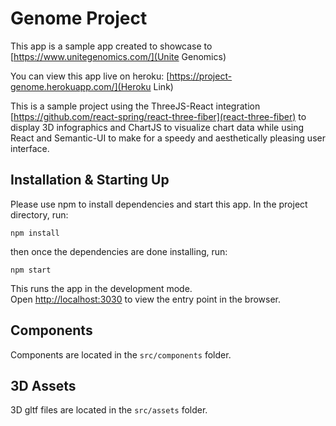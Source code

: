 # Genome Project

This app is a sample app created to showcase to [https://www.unitegenomics.com/](Unite Genomics)

You can view this app live on heroku: [https://project-genome.herokuapp.com/](Heroku Link)

This is a sample project using the ThreeJS-React integration [https://github.com/react-spring/react-three-fiber](react-three-fiber) to display 3D infographics and ChartJS to visualize chart data while using React and Semantic-UI to make for a speedy and aesthetically pleasing user interface.

## Installation & Starting Up

Please use npm to install dependencies and start this app. In the project directory, run:

`npm install`

then once the dependencies are done installing, run:

`npm start`

This runs the app in the development mode.<br>
Open [http://localhost:3030](http://localhost:3030) to view the entry point in the browser.

## Components

Components are located in the `src/components` folder.

## 3D Assets

3D gltf files are located in the `src/assets` folder.